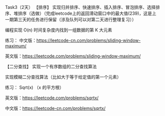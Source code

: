 Task3（2天）
【排序】
实现归并排序、快速排序、插入排序、冒泡排序、选择排序、堆排序（选做）（完成leetcode上的返回滑动窗口中的最大值(239)，这是上一期第三天的任务进行保留（涉及队列可以对第二天进行整理复习））

编程实现 O(n) 时间复杂度内找到一组数据的第 K 大元素

练习：
中文版：https://leetcode-cn.com/problems/sliding-window-maximum/

英文版：https://leetcode.com/problems/sliding-window-maximum/

【二分查找】
实现一个有序数组的二分查找算法

实现模糊二分查找算法（比如大于等于给定值的第一个元素）

练习：
Sqrt(x) （x 的平方根）

英文版：https://leetcode.com/problems/sqrtx/

中文版：https://leetcode-cn.com/problems/sqrtx/
